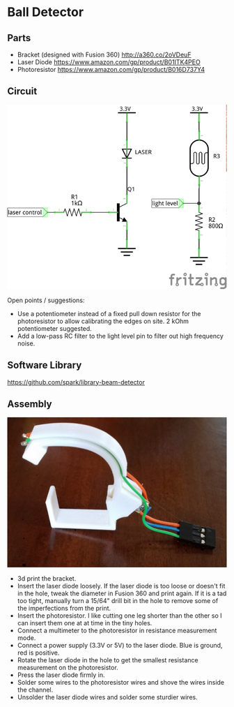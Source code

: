 # Ball Detector

## Parts

- Bracket (designed with Fusion 360) http://a360.co/2oVDeuF
- Laser Diode https://www.amazon.com/gp/product/B01ITK4PEO
- Photoresistor https://www.amazon.com/gp/product/B016D737Y4

## Circuit

<img src="Circuit diagram_schem.png">

Open points / suggestions:
- Use a potentiometer instead of a fixed pull down resistor for the photoresistor to allow calibrating the edges on site. 2 kOhm potentiometer suggested.
- Add a low-pass RC filter to the light level pin to filter out high frequency noise.

## Software Library

https://github.com/spark/library-beam-detector

## Assembly

<img src="assembled.jpg">

- 3d print the bracket.
- Insert the laser diode loosely. If the laser diode is too loose or doesn't fit in the hole,
  tweak the diameter in Fusion 360 and print again. If it is a tad too
  tight, manually turn a 15/64" drill bit in the hole to remove some of
  the imperfections from the print.
- Insert the photoresistor. I like cutting one leg shorter than the
other so I can insert them one at at time in the tiny holes.
- Connect a multimeter to the photoresistor in resistance measurement mode.
- Connect a power supply (3.3V or 5V) to the laser diode. Blue is ground, red is positive.
- Rotate the laser diode in the hole to get the smallest resistance measurement on the photoresistor.
- Press the laser diode firmly in.
- Solder some wires to the photoresistor wires and shove the wires inside the channel.
- Unsolder the laser diode wires and solder some sturdier wires.
